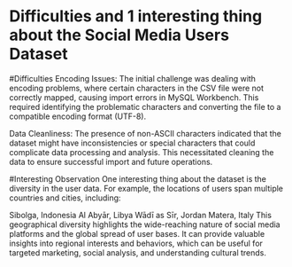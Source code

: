 # Difficulties and 1 interesting thing about the Social Media Users Dataset

#Difficulties
Encoding Issues: The initial challenge was dealing with encoding problems, where certain characters in the CSV file were not correctly mapped, causing import errors in MySQL Workbench. This required identifying the problematic characters and converting the file to a compatible encoding format (UTF-8).

Data Cleanliness: The presence of non-ASCII characters indicated that the dataset might have inconsistencies or special characters that could complicate data processing and analysis. This necessitated cleaning the data to ensure successful import and future operations.

#Interesting Observation
One interesting thing about the dataset is the diversity in the user data. For example, the locations of users span multiple countries and cities, including:

Sibolga, Indonesia
Al Abyār, Libya
Wādī as Sīr, Jordan
Matera, Italy
This geographical diversity highlights the wide-reaching nature of social media platforms and the global spread of user bases. It can provide valuable insights into regional interests and behaviors, which can be useful for targeted marketing, social analysis, and understanding cultural trends.
